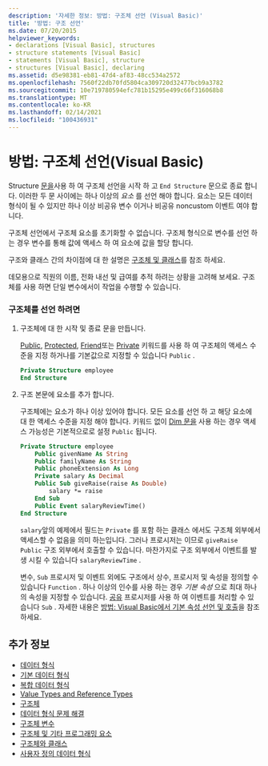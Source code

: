 ```yaml
---
description: '자세한 정보: 방법: 구조체 선언 (Visual Basic)'
title: '방법: 구조 선언'
ms.date: 07/20/2015
helpviewer_keywords:
- declarations [Visual Basic], structures
- structure statements [Visual Basic]
- statements [Visual Basic], structure
- structures [Visual Basic], declaring
ms.assetid: d5e98381-eb81-47d4-af83-48cc534a2572
ms.openlocfilehash: 7560f22db70fd5804ca309720d32477bcb9a3782
ms.sourcegitcommit: 10e719780594efc781b15295e499c66f316068b8
ms.translationtype: MT
ms.contentlocale: ko-KR
ms.lasthandoff: 02/14/2021
ms.locfileid: "100436931"
---
```

# <a name="how-to-declare-a-structure-visual-basic"></a>방법: 구조체 선언(Visual Basic)

Structure [문을](../../../language-reference/statements/structure-statement.md)사용 하 여 구조체 선언을 시작 하 고 `End Structure` 문으로 종료 합니다. 이러한 두 문 사이에는 하나 이상의 *요소* 를 선언 해야 합니다. 요소는 모든 데이터 형식이 될 수 있지만 하나 이상 비공유 변수 이거나 비공유 noncustom 이벤트 여야 합니다.  
  
 구조체 선언에서 구조체 요소를 초기화할 수 없습니다. 구조체 형식으로 변수를 선언 하는 경우 변수를 통해 값에 액세스 하 여 요소에 값을 할당 합니다.  
  
 구조와 클래스 간의 차이점에 대 한 설명은 [구조체 및 클래스](structures-and-classes.md)를 참조 하세요.  
  
 데모용으로 직원의 이름, 전화 내선 및 급여를 추적 하려는 상황을 고려해 보세요. 구조체를 사용 하면 단일 변수에서이 작업을 수행할 수 있습니다.  
  
### <a name="to-declare-a-structure"></a>구조체를 선언 하려면  
  
1. 구조체에 대 한 시작 및 종료 문을 만듭니다.  
  
     [Public](../../../language-reference/modifiers/public.md), [Protected](../../../language-reference/modifiers/protected.md), [Friend](../../../language-reference/modifiers/friend.md)또는 [Private](../../../language-reference/modifiers/private.md) 키워드를 사용 하 여 구조체의 액세스 수준을 지정 하거나를 기본값으로 지정할 수 있습니다 `Public` .  
  
    ```vb  
    Private Structure employee  
    End Structure  
    ```  
  
2. 구조 본문에 요소를 추가 합니다.  
  
     구조체에는 요소가 하나 이상 있어야 합니다. 모든 요소를 선언 하 고 해당 요소에 대 한 액세스 수준을 지정 해야 합니다. 키워드 없이 [Dim 문을](../../../language-reference/statements/dim-statement.md) 사용 하는 경우 액세스 가능성은 기본적으로로 설정 `Public` 됩니다.  
  
    ```vb  
    Private Structure employee  
        Public givenName As String  
        Public familyName As String  
        Public phoneExtension As Long  
        Private salary As Decimal  
        Public Sub giveRaise(raise As Double)  
            salary *= raise  
        End Sub  
        Public Event salaryReviewTime()  
    End Structure  
    ```  
  
     `salary`앞의 예제에서 필드는 `Private` 를 포함 하는 클래스 에서도 구조체 외부에서 액세스할 수 없음을 의미 하는입니다. 그러나 프로시저는 이므로 `giveRaise` `Public` 구조 외부에서 호출할 수 있습니다. 마찬가지로 구조 외부에서 이벤트를 발생 시킬 수 있습니다 `salaryReviewTime` .  
  
     변수, `Sub` 프로시저 및 이벤트 외에도 구조에서 상수, 프로시저 및 속성을 정의할 수 있습니다 `Function` . 하나 이상의 인수를 사용 하는 경우 *기본 속성* 으로 최대 하나의 속성을 지정할 수 있습니다. [공유](../../../language-reference/modifiers/shared.md) 프로시저를 사용 하 여 이벤트를 처리할 수 있습니다 `Sub` . 자세한 내용은 [방법: Visual Basic에서 기본 속성 선언 및 호출](../procedures/how-to-declare-and-call-a-default-property.md)을 참조 하세요.  
  
## <a name="see-also"></a>추가 정보

- [데이터 형식](index.md)
- [기본 데이터 형식](elementary-data-types.md)
- [복합 데이터 형식](composite-data-types.md)
- [Value Types and Reference Types](value-types-and-reference-types.md)
- [구조체](structures.md)
- [데이터 형식 문제 해결](troubleshooting-data-types.md)
- [구조체 변수](structure-variables.md)
- [구조체 및 기타 프로그래밍 요소](structures-and-other-programming-elements.md)
- [구조체와 클래스](structures-and-classes.md)
- [사용자 정의 데이터 형식](../../../language-reference/data-types/user-defined-data-type.md)
